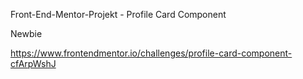 Front-End-Mentor-Projekt - Profile Card Component
 
Newbie

https://www.frontendmentor.io/challenges/profile-card-component-cfArpWshJ
